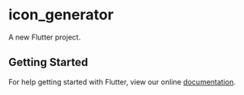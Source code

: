 # icon_generator

A new Flutter project.

## Getting Started

For help getting started with Flutter, view our online
[documentation](https://flutter.io/).
